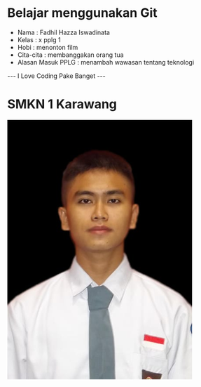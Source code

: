 # Belajar menggunakan Git

- Nama              : Fadhil Hazza Iswadinata 
- Kelas             : x pplg 1
- Hobi              : menonton film
- Cita-cita         : membanggakan orang tua
- Alasan Masuk PPLG : menambah wawasan tentang teknologi

--- I Love Coding Pake Banget ---

# SMKN 1 Karawang
![neskar](img/fadhil.jpeg)
